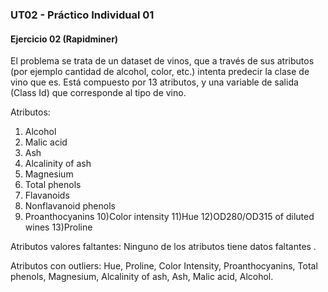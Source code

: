 ### **UT02 - Práctico Individual 01**

#### Ejercicio 02 (Rapidminer)


El problema se trata de un dataset de vinos, que a través de sus atributos (por ejemplo cantidad de alcohol, color, etc.) intenta predecir la clase de vino que es. Está compuesto por 13 atributos, y una variable de salida (Class Id) que corresponde al tipo de vino.

Atributos:

1) Alcohol
2) Malic acid
3) Ash
4) Alcalinity of ash
5) Magnesium
6) Total phenols
7) Flavanoids
8) Nonflavanoid phenols
9) Proanthocyanins
10)Color intensity
11)Hue
12)OD280/OD315 of diluted wines
13)Proline


Atributos valores faltantes: Ninguno de los atributos tiene datos faltantes .

Atributos con outliers: Hue, Proline, Color Intensity, Proanthocyanins, Total phenols, Magnesium, Alcalinity of ash, Ash, Malic acid, Alcohol.

